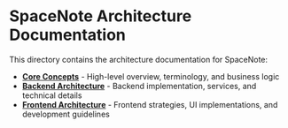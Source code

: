 # SpaceNote Architecture Documentation

This directory contains the architecture documentation for SpaceNote:

- [**Core Concepts**](concepts.md) - High-level overview, terminology, and business logic
- [**Backend Architecture**](backend.md) - Backend implementation, services, and technical details  
- [**Frontend Architecture**](frontend.md) - Frontend strategies, UI implementations, and development guidelines